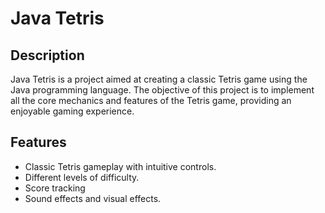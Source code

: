 # Java Tetris

## Description
Java Tetris is a project aimed at creating a classic Tetris game using the Java programming language. The objective of this project is to implement all the core mechanics and features of the Tetris game, providing an enjoyable gaming experience.

## Features
- Classic Tetris gameplay with intuitive controls.
- Different levels of difficulty.
- Score tracking 
- Sound effects and visual effects.

